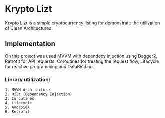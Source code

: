 # Krypto Lizt

Krypto Lizt is a simple cryptocurrency listing for demonstrate the utilization of Clean Architectures.

## Implementation

On this project was used MVVM with dependecy injection using Dagger2, Retrofit for API requests, Coroutines for treating the request flow, Lifecycle for reactive programming and DataBinding.

### Library utilization:
    1. MVVM Architecture
    2. Hilt (Dependency Injection)
    3. Coroutines
    4. Lifecycle
    5. AndroidX
    6. Retrofit